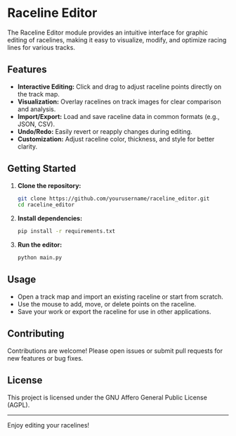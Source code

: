 # Raceline Editor

The Raceline Editor module provides an intuitive interface for graphic editing of racelines, making it easy to visualize, modify, and optimize racing lines for various tracks.

## Features

- **Interactive Editing:** Click and drag to adjust raceline points directly on the track map.
- **Visualization:** Overlay racelines on track images for clear comparison and analysis.
- **Import/Export:** Load and save raceline data in common formats (e.g., JSON, CSV).
- **Undo/Redo:** Easily revert or reapply changes during editing.
- **Customization:** Adjust raceline color, thickness, and style for better clarity.

## Getting Started

1. **Clone the repository:**
    ```bash
    git clone https://github.com/yourusername/raceline_editor.git
    cd raceline_editor
    ```

2. **Install dependencies:**
    ```bash
    pip install -r requirements.txt
    ```

3. **Run the editor:**
    ```bash
    python main.py
    ```

## Usage

- Open a track map and import an existing raceline or start from scratch.
- Use the mouse to add, move, or delete points on the raceline.
- Save your work or export the raceline for use in other applications.

## Contributing

Contributions are welcome! Please open issues or submit pull requests for new features or bug fixes.

## License

This project is licensed under the GNU Affero General Public License (AGPL).

---
Enjoy editing your racelines!